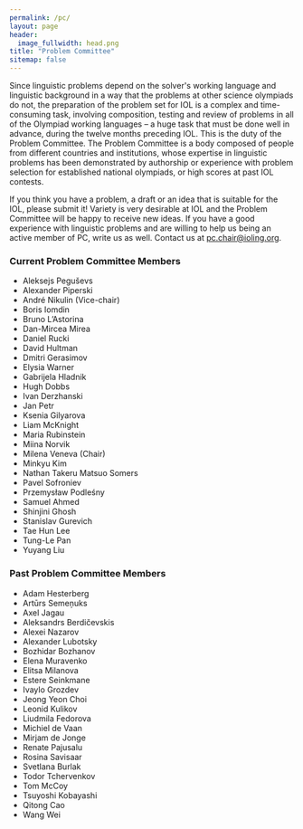 ```yaml
---
permalink: /pc/
layout: page
header:
  image_fullwidth: head.png
title: "Problem Committee"
sitemap: false
---
```

Since linguistic problems depend on the solver's working language and linguistic background in a way that the problems at other science olympiads do not, the preparation of the problem set for IOL is a complex and time-consuming task, involving composition, testing and review of problems in all of the Olympiad working languages – a huge task that must be done well in advance, during the twelve months preceding IOL. This is the duty of the Problem Committee. The Problem Committee is a body composed of people from different countries and institutions, whose expertise in linguistic problems has been demonstrated by authorship or experience with problem selection for established national olympiads, or high scores at past IOL contests.

If you think you have a problem, a draft or an idea that is suitable for the IOL, please submit it! Variety is very desirable at IOL and the Problem Committee will be happy to receive new ideas. If you have a good experience with linguistic problems and are willing to help us being an active member of PC, write us as well. Contact us at [pc.chair@ioling.org](mailto:pc.chair@ioling.org).

### Current Problem Committee Members
* Aleksejs Peguševs
* Alexander Piperski
* André Nikulin (Vice-chair)
* Boris Iomdin
* Bruno L’Astorina
* Dan-Mircea Mirea
* Daniel Rucki
* David Hultman
* Dmitri Gerasimov
* Elysia Warner
* Gabrijela Hladnik
* Hugh Dobbs
* Ivan Derzhanski
* Jan Petr
* Ksenia Gilyarova
* Liam McKnight
* Maria Rubinstein
* Miina Norvik
* Milena Veneva (Chair)
* Minkyu Kim
* Nathan Takeru Matsuo Somers
* Pavel Sofroniev
* Przemysław Podleśny
* Samuel Ahmed
* Shinjini Ghosh
* Stanislav Gurevich
* Tae Hun Lee
* Tung-Le Pan
* Yuyang Liu

### Past Problem Committee Members
* Adam Hesterberg
* Artūrs Semeņuks
* Axel Jagau
* Aleksandrs Berdičevskis
* Alexei Nazarov
* Alexander Lubotsky
* Bozhidar Bozhanov
* Elena Muravenko
* Elitsa Milanova
* Estere Seinkmane
* Ivaylo Grozdev
* Jeong Yeon Choi
* Leonid Kulikov
* Liudmila Fedorova
* Michiel de Vaan
* Mirjam de Jonge
* Renate Pajusalu
* Rosina Savisaar
* Svetlana Burlak
* Todor Tchervenkov
* Tom McCoy
* Tsuyoshi Kobayashi
* Qitong Cao
* Wang Wei